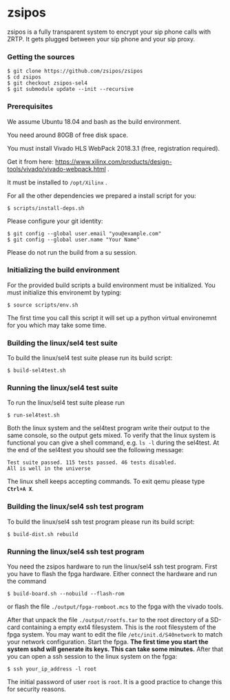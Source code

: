 # zsipos

zsipos is a fully transparent system to encrypt your sip phone calls with ZRTP. It gets plugged between your sip phone and your sip proxy.


### Getting the sources

	$ git clone https://github.com/zsipos/zsipos
	$ cd zsipos
	$ git checkout zsipos-sel4
	$ git submodule update --init --recursive


### Prerequisites

We assume Ubuntu 18.04 and bash as the build environment.

You need around 80GB of free disk space.

You must install Vivado HLS WebPack 2018.3.1 (free, registration required). 

Get it from here: https://www.xilinx.com/products/design-tools/vivado/vivado-webpack.html .

It must be installed to `/opt/Xilinx` .


For all the other dependencies we prepared a install script for you:

	$ scripts/install-deps.sh


Please configure your git identity:

	$ git config --global user.email "you@example.com"
	$ git config --global user.name "Your Name"


Please do not run the build from a su session.


### Initializing the build environment

For the provided build scripts a build environment must be initialized.
You must initialize this environemt by typing:

	$ source scripts/env.sh

The first time you call this script it will set up a python virtual environemnt for you which may take some time.

### Building the linux/sel4 test suite

To build the linux/sel4 test suite please run its build script:

	$ build-sel4test.sh

### Running the linux/sel4 test suite

To run the linux/sel4 test suite please run 

	$ run-sel4test.sh

Both the linux system and the sel4test program write their output to the same console, so the output gets mixed.
To verify that the linux system is functional you can give a shell command, e.g. `ls -l` during the sel4test.
At the end of the sel4test you should see the following message:

	Test suite passed. 115 tests passed. 46 tests disabled.
	All is well in the universe


The linux shell keeps accepting commands. To exit qemu please type **`Ctrl+A X`**.

### Building the linux/sel4 ssh test program

To build the linux/sel4 ssh test program please run its build script:

	$ build-dist.sh rebuild

### Running the linux/sel4 ssh test program

You need the zsipos hardware to run the linux/sel4 ssh test program.
First you have to flash the fpga hardware. Either connect the hardware and run the command

	$ build-board.sh --nobuild --flash-rom

or flash the file `./output/fpga-romboot.mcs` to the fpga with the vivado tools.

After that unpack the file `./output/rootfs.tar` to the root directory of a SD-card containing a empty ext4 filesystem. 
This is the root filesystem of the fpga system. You may want to edit the file `/etc/init.d/S40network`
to match your network configuration. Start the fpga. 
**The first time you start the system sshd will generate its keys. This can take some minutes.**
After that you can open a ssh session to the linux system on the fpga:

	$ ssh your_ip_address -l root

The initial password of user `root` is `root`. It is a good practice to change this for security reasons.

